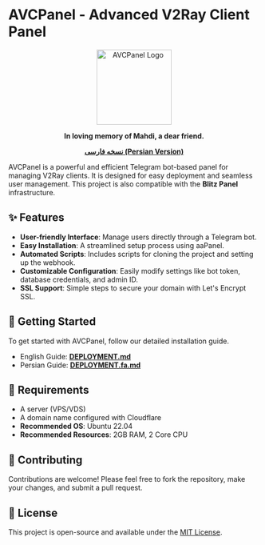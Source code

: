 # AVCPanel - Advanced V2Ray Client Panel

<p align="center">
  <img src="https://raw.githubusercontent.com/KimiVerse/AVCPanel/main/icon.png" alt="AVCPanel Logo" width="150"/>
</p>

<p align="center">
  <strong>In loving memory of Mahdi, a dear friend.</strong>
</p>

<p align="center">
  <a href="README.fa.md"><strong>نسخه فارسی (Persian Version)</strong></a>
</p>

AVCPanel is a powerful and efficient Telegram bot-based panel for managing V2Ray clients. It is designed for easy deployment and seamless user management. This project is also compatible with the **Blitz Panel** infrastructure.

## ✨ Features

- **User-friendly Interface**: Manage users directly through a Telegram bot.
- **Easy Installation**: A streamlined setup process using aaPanel.
- **Automated Scripts**: Includes scripts for cloning the project and setting up the webhook.
- **Customizable Configuration**: Easily modify settings like bot token, database credentials, and admin ID.
- **SSL Support**: Simple steps to secure your domain with Let's Encrypt SSL.

## 🚀 Getting Started

To get started with AVCPanel, follow our detailed installation guide.

-  English Guide: [**DEPLOYMENT.md**](./DEPLOYMENT.md)
- Persian Guide: [**DEPLOYMENT.fa.md**](./DEPLOYMENT.fa.md)

## 🔧 Requirements

- A server (VPS/VDS)
- A domain name configured with Cloudflare
- **Recommended OS**: Ubuntu 22.04
- **Recommended Resources**: 2GB RAM, 2 Core CPU

## 🤝 Contributing

Contributions are welcome! Please feel free to fork the repository, make your changes, and submit a pull request.

## 📄 License

This project is open-source and available under the [MIT License](LICENSE).